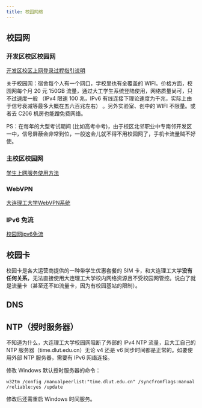 ```yaml
---
title: 校园网络
---
```


## 校园网

### 开发区校区校园网

[开发区校区上网登录过程指引说明](https://eda.dlut.edu.cn/info/1592/43102.htm)

关于校园网：宿舍每个人有一个网口，学校里也有全覆盖的 WIFI。价格方面，校园网每个月 20 元 150GB 流量，通过大工学生系统登陆使用，网络质量尚可，只不过速度一般 （IPv4 限速 100 兆，IPv6 有线连接下理论速度为千兆，实际上由于信号衰减等最多大概在五六百兆左右） 。另外实验室、创中的 WIFI 不限量。或者去 C206 机房也能蹭免费网络。

PS：在每年的大型考试期间 (比如高考中考)，由于校区北邻职业中专南邻开发区一中，信号屏蔽会非常到位，一般这会儿就不得不用校园网了，手机卡流量贼不好使。

### 主校区校园网

[学生上网服务使用方法](https://its.dlut.edu.cn/index/jsfw/fwzn/xywf/xsswfw.htm)

### WebVPN

[大连理工大学WebVPN系统](https://webvpn.dlut.edu.cn/login)

### IPv6 免流

[校园网ipv6免流](https://bing.com/search?q=%E6%A0%A1%E5%9B%AD%E7%BD%91ipv6%E5%85%8D%E6%B5%81)

## 校园卡

校园卡是各大运营商提供的一种带学生优惠套餐的 SIM 卡，和大连理工大学**没有任何关系**，无法直接使用大连理工大学校内网络资源且不受校园网管控。说白了就是流量卡（甚至还不如流量卡，因为有校园基站的限制）。

## DNS

## NTP（授时服务器）

不知道为什么，大连理工大学校园网阻断了外部的 IPv4 NTP 流量，且大工自己的 NTP 服务器（time.dlut.edu.cn）无论 v4 还是 v6 同步时间都是正常的。如要使用外部 NTP 服务器，需要有 IPv6 网络连接。

修改 Windows 默认授时服务器的命令：

```
w32tm /config /manualpeerlist:"time.dlut.edu.cn" /syncfromflags:manual /reliable:yes /update
```
修改后还需重启 Windows 时间服务。